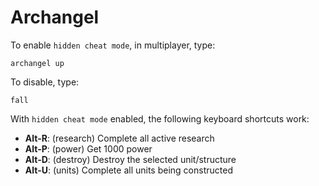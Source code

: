 # Archangel

To enable `hidden cheat mode`, in multiplayer, type:
```
archangel up
```

To disable, type:
```
fall
```

With `hidden cheat mode` enabled, the following keyboard shortcuts work:

- **Alt-R**: (research) Complete all active research
- **Alt-P**: (power) Get 1000 power
- **Alt-D**: (destroy) Destroy the selected unit/structure
- **Alt-U**: (units) Complete all units being constructed
